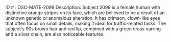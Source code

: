 ID # : DSC-MATE-2099
Description: Subject 2099 is a female human with distinctive orange stripes on its face, which are believed to be a result of an unknown genetic or anomalous alteration. It has crimson, clown-like eyes that often focus on small details, making it ideal for traffic-related tasks. The subject's 90s brown hair and red lip, combined with a green cross earring and a silver chain, are also noticeable features. 